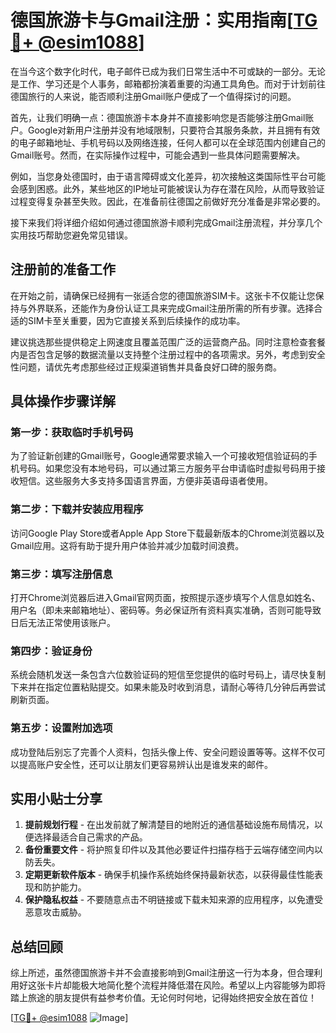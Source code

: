 # 德国旅游卡与Gmail注册：实用指南[[TG💪+ @esim1088](https://t.me/s/esim1088)]

在当今这个数字化时代，电子邮件已成为我们日常生活中不可或缺的一部分。无论是工作、学习还是个人事务，邮箱都扮演着重要的沟通工具角色。而对于计划前往德国旅行的人来说，能否顺利注册Gmail账户便成了一个值得探讨的问题。

首先，让我们明确一点：德国旅游卡本身并不直接影响您是否能够注册Gmail账户。Google对新用户注册并没有地域限制，只要符合其服务条款，并且拥有有效的电子邮箱地址、手机号码以及网络连接，任何人都可以在全球范围内创建自己的Gmail账号。然而，在实际操作过程中，可能会遇到一些具体问题需要解决。

例如，当您身处德国时，由于语言障碍或文化差异，初次接触这类国际性平台可能会感到困惑。此外，某些地区的IP地址可能被误认为存在潜在风险，从而导致验证过程变得复杂甚至失败。因此，在准备前往德国之前做好充分准备是非常必要的。

接下来我们将详细介绍如何通过德国旅游卡顺利完成Gmail注册流程，并分享几个实用技巧帮助您避免常见错误。

## 注册前的准备工作

在开始之前，请确保已经拥有一张适合您的德国旅游SIM卡。这张卡不仅能让您保持与外界联系，还能作为身份认证工具来完成Gmail注册所需的所有步骤。选择合适的SIM卡至关重要，因为它直接关系到后续操作的成功率。

建议挑选那些提供稳定上网速度且覆盖范围广泛的运营商产品。同时注意检查套餐内是否包含足够的数据流量以支持整个注册过程中的各项需求。另外，考虑到安全性问题，请优先考虑那些经过正规渠道销售并具备良好口碑的服务商。

## 具体操作步骤详解

### 第一步：获取临时手机号码
为了验证新创建的Gmail账号，Google通常要求输入一个可接收短信验证码的手机号码。如果您没有本地号码，可以通过第三方服务平台申请临时虚拟号码用于接收短信。这些服务大多支持多国语言界面，方便非英语母语者使用。

### 第二步：下载并安装应用程序
访问Google Play Store或者Apple App Store下载最新版本的Chrome浏览器以及Gmail应用。这将有助于提升用户体验并减少加载时间浪费。

### 第三步：填写注册信息
打开Chrome浏览器后进入Gmail官网页面，按照提示逐步填写个人信息如姓名、用户名（即未来邮箱地址）、密码等。务必保证所有资料真实准确，否则可能导致日后无法正常使用该账户。

### 第四步：验证身份
系统会随机发送一条包含六位数验证码的短信至您提供的临时号码上，请尽快复制下来并在指定位置粘贴提交。如果未能及时收到消息，请耐心等待几分钟后再尝试刷新页面。

### 第五步：设置附加选项
成功登陆后别忘了完善个人资料，包括头像上传、安全问题设置等等。这样不仅可以提高账户安全性，还可以让朋友们更容易辨认出是谁发来的邮件。

## 实用小贴士分享

1. **提前规划行程** - 在出发前就了解清楚目的地附近的通信基础设施布局情况，以便选择最适合自己需求的产品。
2. **备份重要文件** - 将护照复印件以及其他必要证件扫描存档于云端存储空间内以防丢失。
3. **定期更新软件版本** - 确保手机操作系统始终保持最新状态，以获得最佳性能表现和防护能力。
4. **保护隐私权益** - 不要随意点击不明链接或下载未知来源的应用程序，以免遭受恶意攻击威胁。

## 总结回顾

综上所述，虽然德国旅游卡并不会直接影响到Gmail注册这一行为本身，但合理利用好这张卡片却能极大地简化整个流程并降低潜在风险。希望以上内容能够为即将踏上旅途的朋友提供有益参考价值。无论何时何地，记得始终把安全放在首位！

[[TG💪+ @esim1088](https://t.me/s/esim1088) ![Image](https://i.postimg.cc/4NQfJmqS/Snipaste-2025-05-13-00-14-12.png)]